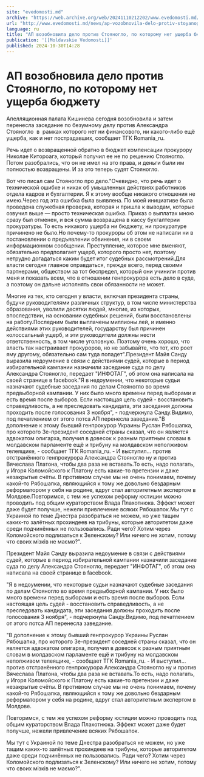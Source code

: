 ```yaml
---
site: "evedomosti.md"
archive: "https://web.archive.org/web/20241110212202/www.evedomosti.md/news/ap-vozobnovila-delo-protiv-stoyanoglo-po-kotoromu-ne-usherba"
url: "http://www.evedomosti.md/news/ap-vozobnovila-delo-protiv-stoyanoglo-po-kotoromu-ne-usherba"
language: ru
title: "АП возобновила дело против Стояногло, по которому нет ущерба бюджету"
publication: '[[Moldavskie Vedomosti]]'
published: 2024-10-30T14:28
---
```


# АП возобновила дело против Стояногло, по которому нет ущерба бюджету

Апелляционная палата Кишинева сегодня возобновила и затем перенесла заседание по безумному делу против Александра Стояногло  в  рамках которого нет ни финансового, ни какого-либо ещё ущерба, как и нет пострадавших, сообщает ТГК Romania_ru.

Речь идет о возвращенной обратно в бюджет компенсации прокурору Николае Китороагэ, который получил ее не по решению Стояногло. Потом разобрались, что он не имел на это права, и деньги были им полностью возвращены. И за это теперь судят Стояногло.

Вот что писал сам Стояногло про дело."Очевидно, что речь идет о технической ошибке и никак об умышленных действиях работников отдела кадров и бухгалтерии. Я к этому вообще никакого отношения не имею.Через год эта ошибка была выявлена. По моей инициативе была проведена служебная проверка, которая и пришла к выводам, которые озвучил выше — просто техническая ошибка. Приказ о выплатах мною сразу был отменен, и вся сумма возвращена в кассу бухгалтерии прокуратуры. То есть никакого ущерба ни бюджету, ни прокуратуре причинено не было.Но почему-то прокуроры об этом не написали ни в постановлении о предъявлении обвинения, ни в своем информационном сообщении. Преступление, которое мне вменяют, обязательно предполагает ущерб, которого просто нет, поэтому нетрудно догадаться каким будет итог судебных рассмотрений.Для власти сегодня главное оправдаться, прежде всего, перед своими партнерами, обществом за тот беспредел, который они учинили против меня и показать всем, что в отношении генпрокурора есть дело в суде, а поэтому он дальне исполнять свои обязанности не может.

Многие из тех, кто сегодня у власти, включая президента страны, будучи руководителями различных структур, в том числе министерства образования, уволили десятки людей, многие, из которых, впоследствии, на основании судебных решений, были восстановлены на работу.Последним были выплачены миллионы лей, и именно действиями этих руководителей, государству был причинен колоссальный ущерб, и эти руководители должны нести ответственность, в том числе уголовную. Поэтому очень хорошо, что власть так настраивает прокуроров, но не забывайте, что тот, кто роет яму другому, обязательно сам туда попадет".Президент Майя Санду выразила недоумение в связи с действиями судей, которые в период избирательной кампании назначили заседание суда по делу Александра Стояногло, передает "ИНФОТАГ", об этом она написала на своей странице в facebook."Я в недоумении, что некоторые судьи назначают судебные заседания по делам Стояногло во время предвыборной кампании. У них было много времени перед выборами и есть время после выборов. Если настоящая цель судей - восстановить справедливость, а не преследовать кандидата, эти заседания должны проходить после голосования 3 ноября", - подчеркнула Санду.Видимо, под печатлением от этого потса АП перенесла заведание."В дополнение к этому бывший генпрокурор Украины Руслан Рябошапка, про которого Зе-президент соседней страны сказал, что он является адвокатом олигарха, получил в довесок к разным приятным словам в молдавском парламенте ещё и трибуну на молдавском неполживом телеящике, - сообщает ТГК Romania_ru. - И выступил... против отстранённого генпрокурора Александра Стояногло ну и против Вячеслава Платона, чтобы два раза не вставать.То есть, надо полагать, у Игоря Коломойского к Платону есть какие-то претензии и даже незакрытые счёты. В противном случае мы не очень понимаем, почему какой-то Рябошапка, являющийся к тому же довольно бездарным реформатором у себя на родине, вдруг стал авторитетным экспертом в Молдове.Повторимся, с тем же успехом реформу юстиции можно проводить под общим кураторством Влада Плахотнюка. Эффект может даже будет получше, нежели привлечение всяких Рябошапок.Мы тут с Украиной по теме Днестра разобраться не можем, но уже тащим каких-то залётных прохиндеев на трибуны, которые авторитетом даже среди подчинённых не пользовались. Ради чего? Хотим через Коломойского подлизаться к Зеленскому? Или ничего не хотим, потому что своих мізків не маємо?".

Президент Майя Санду выразила недоумение в связи с действиями судей, которые в период избирательной кампании назначили заседание суда по делу Александра Стояногло, передает "ИНФОТАГ", об этом она написала на своей странице в facebook.

"Я в недоумении, что некоторые судьи назначают судебные заседания по делам Стояногло во время предвыборной кампании. У них было много времени перед выборами и есть время после выборов. Если настоящая цель судей - восстановить справедливость, а не преследовать кандидата, эти заседания должны проходить после голосования 3 ноября", - подчеркнула Санду.Видимо, под печатлением от этого потса АП перенесла заведание.

"В дополнение к этому бывший генпрокурор Украины Руслан Рябошапка, про которого Зе-президент соседней страны сказал, что он является адвокатом олигарха, получил в довесок к разным приятным словам в молдавском парламенте ещё и трибуну на молдавском неполживом телеящике, - сообщает ТГК Romania_ru. - И выступил... против отстранённого генпрокурора Александра Стояногло ну и против Вячеслава Платона, чтобы два раза не вставать.То есть, надо полагать, у Игоря Коломойского к Платону есть какие-то претензии и даже незакрытые счёты. В противном случае мы не очень понимаем, почему какой-то Рябошапка, являющийся к тому же довольно бездарным реформатором у себя на родине, вдруг стал авторитетным экспертом в Молдове.

Повторимся, с тем же успехом реформу юстиции можно проводить под общим кураторством Влада Плахотнюка. Эффект может даже будет получше, нежели привлечение всяких Рябошапок.

Мы тут с Украиной по теме Днестра разобраться не можем, но уже тащим каких-то залётных прохиндеев на трибуны, которые авторитетом даже среди подчинённых не пользовались. Ради чего? Хотим через Коломойского подлизаться к Зеленскому? Или ничего не хотим, потому что своих мізків не маємо?".
